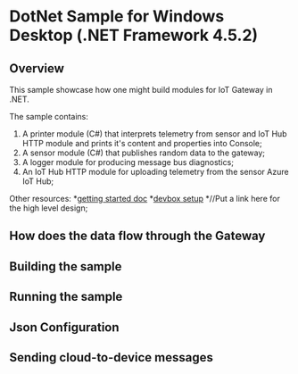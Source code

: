 DotNet Sample for Windows Desktop (.NET Framework 4.5.2)
========================================================

Overview
--------

This sample showcase how one might build modules for IoT Gateway in .NET.

The sample contains:

1. A printer module (C#) that interprets telemetry from sensor and IoT Hub HTTP module and prints it's content and properties into Console;
2. A sensor module (C#) that publishes random data to the gateway;
3. A logger module for producing message bus diagnostics;
4. An IoT Hub HTTP module for uploading telemetry from the sensor Azure IoT Hub;

Other resources:
*[getting started doc](getting_started.md)
*[devbox setup](devbox_setup.md)
*//Put a link here for the high level design;

How does the data flow through the Gateway
------------------------------------------

Building the sample
-------------------

Running the sample
------------------


Json Configuration
------------------


Sending cloud-to-device messages
--------------------------------



